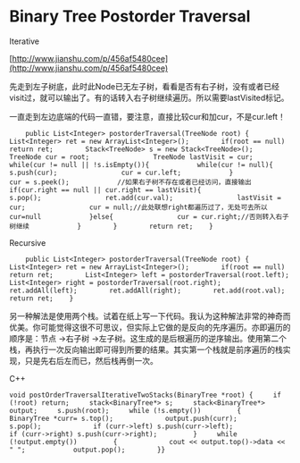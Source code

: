 # Binary Tree Postorder Traversal

Iterative

[http://www.jianshu.com/p/456af5480cee](http://www.jianshu.com/p/456af5480cee)

先走到左子树底，此时此Node已无左子树，看看是否有右子树，没有或者已经visit过，就可以输出了。有的话转入右子树继续遍历。所以需要lastVisited标记。

一直走到左边底端的代码一直错，要注意，直接比较cur和加cur，不是cur.left！

```text
    public List<Integer> postorderTraversal(TreeNode root) {        List<Integer> ret = new ArrayList<Integer>();        if(root == null)        return ret;        Stack<TreeNode> s = new Stack<TreeNode>();        TreeNode cur = root;                TreeNode lastVisit = cur;        while(cur != null || !s.isEmpty()){            while(cur != null){                s.push(cur);                cur = cur.left;            }            cur = s.peek();            //如果右子树不存在或者已经访问，直接输出            if(cur.right == null || cur.right == lastVisit){                s.pop();                ret.add(cur.val);                lastVisit = cur;                cur = null;//此处联想right都遍历过了，无处可去所以cur=null            }else{                cur = cur.right;//否则转入右子树继续            }        }        return ret;    }
```

Recursive

```text
    public List<Integer> postorderTraversal(TreeNode root) {        List<Integer> ret = new ArrayList<Integer>();        if(root == null)        return ret;        List<Integer> left = postorderTraversal(root.left);        List<Integer> right = postorderTraversal(root.right);        ret.addAll(left);        ret.addAll(right);        ret.add(root.val);        return ret;    }
```

另一种解法是使用两个栈。试着在纸上写一下代码。我认为这种解法非常的神奇而优美。你可能觉得这很不可思议，但实际上它做的是反向的先序遍历。亦即遍历的顺序是：节点 -&gt;右子树 -&gt;左子树。这生成的是后根遍历的逆序输出。使用第二个栈，再执行一次反向输出即可得到所要的结果。其实第一个栈就是前序遍历的栈实现，只是先右后左而已，然后栈再倒一次。

C++

```text
void postOrderTraversalIterativeTwoStacks(BinaryTree *root) {     if (!root) return;     stack<BinaryTree*> s;     stack<BinaryTree*> output;     s.push(root);     while (!s.empty())         {             BinaryTree *curr= s.top();             output.push(curr);             s.pop();             if (curr->left) s.push(curr->left);             if (curr->right) s.push(curr->right);         }     while (!output.empty())         {             cout << output.top()->data << " ";            output.pop();        }}
```

